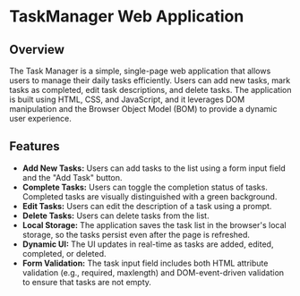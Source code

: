 # TaskManager Web Application

## Overview
The Task Manager is a simple, single-page web application that allows users to manage their daily tasks efficiently. Users can add new tasks, mark tasks as completed, edit task descriptions, and delete tasks. The application is built using HTML, CSS, and JavaScript, and it leverages DOM manipulation and the Browser Object Model (BOM) to provide a dynamic user experience.

## Features
- **Add New Tasks:** Users can add tasks to the list using a form input field and the "Add Task" button.
- **Complete Tasks:** Users can toggle the completion status of tasks. Completed tasks are visually distinguished with a green background.
- **Edit Tasks:** Users can edit the description of a task using a prompt.
- **Delete Tasks:** Users can delete tasks from the list.
- **Local Storage:** The application saves the task list in the browser's local storage, so the tasks persist even after the page is refreshed.
- **Dynamic UI:** The UI updates in real-time as tasks are added, edited, completed, or deleted.
- **Form Validation:** The task input field includes both HTML attribute validation (e.g., required, maxlength) and DOM-event-driven validation to ensure that tasks are not empty.

